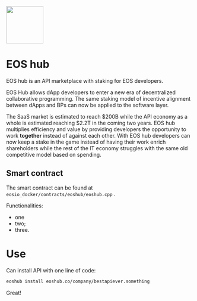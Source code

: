 <img src="https://github.com/xnastasia/eoshub/blob/master/logoonwhite.png?raw=true" height="100">

# EOS hub 

EOS hub is an API marketplace with staking for EOS developers.

EOS Hub allows dApp developers to enter a new era of decentralized collaborative programming. The same staking model of incentive alignment between dApps and BPs can now be applied to the software layer. 

The SaaS market is estimated to reach $200B while the API economy as a whole is estimated reaching $2.2T in the coming two years. 
EOS hub multiplies efficiency and value by providing developers the opportunity to work **together** instead of against each other. With EOS hub developers can now keep a stake in the game instead of having their work enrich shareholders while the rest of the IT economy struggles with the same old competitive model based on spending.

## Smart contract

The smart contract can be found at `eosio_docker/contracts/eoshub/eoshub.cpp` .

Functionalities:

- one
- two;
- three.

# Use

Can install API with one line of code:

```sh
eoshub install eoshub.co/company/bestapiever.something
```

Great!

